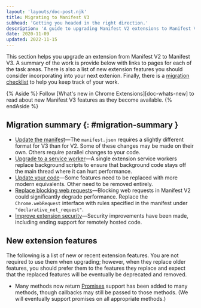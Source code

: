 ```yaml
---
layout: 'layouts/doc-post.njk'
title: Migrating to Manifest V3
subhead: 'Getting you headed in the right direction.'
description: 'A guide to upgrading Manifest V2 extensions to Manifest V3 extensions.'
date: 2020-11-09
updated: 2022-11-15
---
```


This section helps you upgrade an extension from Manifest V2 to Manifest V3. A summary of the work is provide below with links to pages for each of the task areas. There is also a list of new extension features you should consider incorporating into your next extenion. Finally, there is a [migration checklist](/docs/extensions/mv3-migration-checklist) to help you keep track of your work.

{% Aside %}
Follow [What's new in Chrome Extensions][doc-whats-new] to read about new Manifest V3 features as they become available.
{% endAside %}

## Migration summary  {: #migration-summary }

* [Update the manifest](/docs/extensions/migrate-to-mv3/update-the-manifest/)&mdash;The `manifest.json` requires a slightly different format for V3 than for V2. Some of these changes may be made on their own. Others require parallel changes to your code.
* [Upgrade to a service worker](/docs/extensions/migrate-to-mv3/create-the-service-worker/)&mdash;A single extension service workers replace background scripts to ensure that background code stays off the main thread where it can hurt performance.
* [Update your code](/docs/extensions/migrate-to-mv3/refactor-code)&mdash;Some features need to be replaced with more modern equivalents. Other need to be removed entirely.
* [Replace blocking web requests](/docs/extensions/migrate-to-mv3/migrate-web-requests)&mdash;Blocking web requests in Manifest V2 could significantly degrade performance. Replace the `Chrome.webRequest` interface with rules specified in the manifest under `"declarative_net_request"`.
* [Improve extension security](/docs/extensions/migrate-to-mv3)&mdash;Security improvements have been made, including ending support for remotely hosted code.

## New extension features

The following is a list of new or recent extension features. You are not required to use them when upgrading; however, when they replace older features, you should prefer them to the features they replace and expect that the replaced features will be eventually be deprecated and removed.

* Many methods now return [Promises](/docs/extensions/mv3/intro/mv3-overview#promises) support has been added to many methods, though callbacks may still be passed to those methods. (We will eventually support promises on all appropriate methods.)
